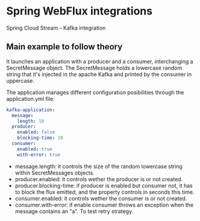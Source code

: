 # Spring WebFlux integrations

Spring Cloud Stream - Kafka integration

## Main example to follow theory

It launches an application with a producer and a consumer, interchanging a SecretMessage object.
The SecretMessage holds a lowercase random string that it's injected in the apache Kafka and printed by the consumer in uppercase.

The application manages different configuration posibilities through the application.yml file:

```yaml
kafka-application:
  message:
    length: 10
  producer:
    enabled: false
    blocking-time: 10
  consumer:
    enabled: true
    with-error: true
```

- message.length: it controls the size of the random lowercase string within SecretMessages objects.
- producer.enabled: it controls wether the producer is or not created.
- producer.blocking-time: if producer is enabled but consumer not, it has to block the flux emitted, and the property controls in seconds this time.
- consumer.enabled: it controls wether the consumer is or not created.
- consumer.with-error: if enable consumer throws an exception when the message contains an "a". To test retry strategy.
